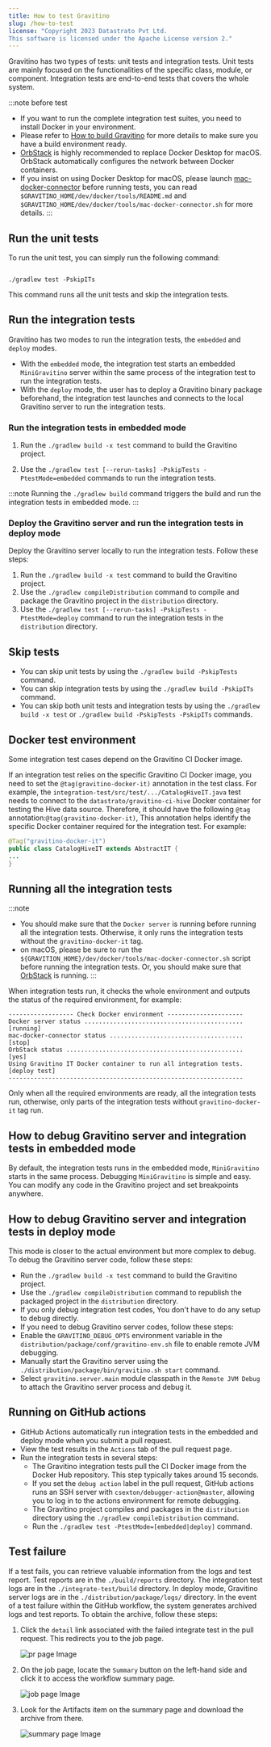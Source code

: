 ```yaml
---
title: How to test Gravitino
slug: /how-to-test
license: "Copyright 2023 Datastrato Pvt Ltd.
This software is licensed under the Apache License version 2."
---
```


Gravitino has two types of tests: unit tests and integration tests. Unit tests are mainly
focused on the functionalities of the specific class, module, or component. Integration tests
are end-to-end tests that covers the whole system.

:::note before test
* If you want to run the complete integration test suites, you need to install Docker in your
  environment.
* Please refer to [How to build Gravitino](./how-to-build) for more details to make sure you have
  a build environment ready.
* [OrbStack](https://orbstack.dev/) is highly recommended to replace Docker Desktop for
  macOS. OrbStack automatically configures the network between Docker containers.
* If you insist on using Docker Desktop for macOS, please launch
  [mac-docker-connector](https://github.com/wenjunxiao/mac-docker-connector) before running tests,
  you can read `$GRAVITINO_HOME/dev/docker/tools/README.md` and
  `$GRAVITINO_HOME/dev/docker/tools/mac-docker-connector.sh` for more details.
:::

## Run the unit tests

To run the unit test, you can simply run the following command:

```shell

./gradlew test -PskipITs
```

This command runs all the unit tests and skip the integration tests.

## Run the integration tests

Gravitino has two modes to run the integration tests, the `embedded` and `deploy` modes.

* With the `embedded` mode, the integration test starts an embedded `MiniGravitino` server
  within the same process of the integration test to run the integration tests.
* With the `deploy` mode, the user has to deploy a Gravitino binary package beforehand, the
  integration test launches and connects to the local Gravitino server to run the integration
  tests.

### Run the integration tests in embedded mode

1. Run the `./gradlew build -x test` command to build the Gravitino project.

2. Use the `./gradlew test [--rerun-tasks] -PskipTests -PtestMode=embedded` commands to run the
   integration tests.

:::note
Running the `./gradlew build` command triggers the build and run the integration tests in embedded
mode.
:::

### Deploy the Gravitino server and run the integration tests in deploy mode

Deploy the Gravitino server locally to run the integration tests. Follow these steps:

1. Run the `./gradlew build -x test` command to build the Gravitino project.
2. Use the `./gradlew compileDistribution` command to compile and package the Gravitino project
   in the `distribution` directory.
3. Use the `./gradlew test [--rerun-tasks] -PskipTests -PtestMode=deploy` command to run the
   integration tests in the `distribution` directory.

## Skip tests

- You can skip unit tests by using the `./gradlew build -PskipTests` command.
- You can skip integration tests by using the `./gradlew build -PskipITs` command.
- You can skip both unit tests and integration tests by using the `./gradlew build -x test` or `./gradlew build -PskipTests -PskipITs` commands.

## Docker test environment

Some integration test cases depend on the Gravitino CI Docker image.

If an integration test relies on the specific Gravitino CI Docker image,
you need to set the `@tag(gravitino-docker-it)` annotation in the test class.
For example, the `integration-test/src/test/.../CatalogHiveIT.java` test needs to connect to
the `datastrato/gravitino-ci-hive` Docker container for testing the Hive data source.
Therefore, it should have the following `@tag` annotation:`@tag(gravitino-docker-it)`, This annotation
helps identify the specific Docker container required for the integration test.
For example:

```java
@Tag("gravitino-docker-it")
public class CatalogHiveIT extends AbstractIT {
...
}
```

## Running all the integration tests

:::note
* You should make sure that the `Docker server` is running before running all the
  integration tests. Otherwise, it only runs the integration tests without the `gravitino-docker-it` tag.
* on macOS, please be sure to run the `${GRAVITION_HOME}/dev/docker/tools/mac-docker-connector.sh`
  script before running the integration tests. Or, you should make sure that
  [OrbStack](https://orbstack.dev/) is running.
:::

When integration tests run, it checks the whole environment and outputs the status of the
required environment, for example:

```text
------------------ Check Docker environment ---------------------
Docker server status ............................................ [running]
mac-docker-connector status ..................................... [stop]
OrbStack status ................................................. [yes]
Using Gravitino IT Docker container to run all integration tests. [deploy test]
-----------------------------------------------------------------
```

Only when all the required environments are ready, all the integration tests run, otherwise,
only parts of the integration tests without `gravitino-docker-it` tag run.

## How to debug Gravitino server and integration tests in embedded mode

By default, the integration tests runs in the embedded mode, `MiniGravitino` starts in the
same process. Debugging `MiniGravitino` is simple and easy. You can modify any code in the
Gravitino project and set breakpoints anywhere.

## How to debug Gravitino server and integration tests in deploy mode

This mode is closer to the actual environment but more complex to debug. To debug the Gravitino
server code, follow these steps:

- Run the `./gradlew build -x test` command to build the Gravitino project.
- Use the `./gradlew compileDistribution` command to republish the packaged project in the `distribution` directory.
- If you only debug integration test codes, You don't have to do any setup to debug directly.
- If you need to debug Gravitino server codes, follow these steps:
 - Enable the `GRAVITINO_DEBUG_OPTS` environment variable in the
   `distribution/package/conf/gravitino-env.sh` file to enable remote JVM debugging.
 - Manually start the Gravitino server using the `./distribution/package/bin/gravitino.sh
   start` command.
 - Select `gravitino.server.main` module classpath in the `Remote JVM Debug` to attach the
   Gravitino server process and debug it.

## Running on GitHub actions

- GitHub Actions automatically run integration tests in the embedded and deploy mode when you
  submit a pull request.
- View the test results in the `Actions` tab of the pull request page.
- Run the integration tests in several steps:
  - The Gravitino integration tests pull the CI Docker image from the Docker Hub repository. This step typically takes around 15 seconds.
  - If you set the `debug action` label in the pull request, GitHub actions runs an SSH server with `csexton/debugger-action@master`, allowing you to log in to the actions environment for remote debugging.
  - The Gravitino project compiles and packages in the `distribution` directory using the `./gradlew compileDistribution` command.
  - Run the `./gradlew test -PtestMode=[embedded|deploy]` command.

## Test failure

If a test fails, you can retrieve valuable information from the logs and test report. Test reports are in the `./build/reports` directory. The integration test logs are in the `./integrate-test/build` directory. In deploy mode, Gravitino server logs are in the `./distribution/package/logs/` directory. In the event of a test failure within the GitHub workflow, the system generates archived logs and test reports. To obtain the archive, follow these steps:

1. Click the `detail` link associated with the failed integrate test in the pull request. This redirects you to the job page.

   ![pr page Image](assets/test-fail-pr.png)

2. On the job page, locate the `Summary` button on the left-hand side and click it to access the workflow summary page.

   ![job page Image](assets/test-fail-job.png)

3. Look for the Artifacts item on the summary page and download the archive from there.

   ![summary page Image](assets/test-fail-summary.png)
